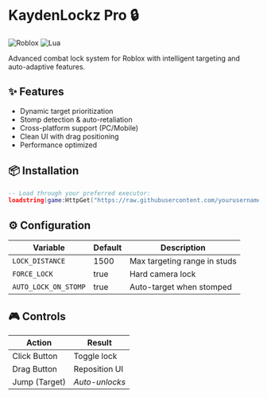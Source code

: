 # KaydenLockz Pro 🔒

![Roblox](https://img.shields.io/badge/Roblox-%23E7352C.svg?style=for-the-badge&logo=Roblox&logoColor=white)
![Lua](https://img.shields.io/badge/lua-%232C2D72.svg?style=for-the-badge&logo=lua&logoColor=white)

Advanced combat lock system for Roblox with intelligent targeting and auto-adaptive features.

## ✨ Features
- Dynamic target prioritization
- Stomp detection & auto-retaliation
- Cross-platform support (PC/Mobile)
- Clean UI with drag positioning
- Performance optimized

## 📦 Installation
```lua
-- Load through your preferred executor:
loadstring(game:HttpGet("https://raw.githubusercontent.com/yourusername/KaydenLockz-Pro/main/KaydenLockz-Pro.lua"))()
```

## ⚙️ Configuration
| Variable | Default | Description |
|----------|---------|-------------|
| `LOCK_DISTANCE` | 1500 | Max targeting range in studs |
| `FORCE_LOCK` | true | Hard camera lock |
| `AUTO_LOCK_ON_STOMP` | true | Auto-target when stomped |

## 🎮 Controls
| Action | Result |
|--------|--------|
| Click Button | Toggle lock |
| Drag Button | Reposition UI |
| Jump (Target) | *Auto-unlocks* |
